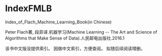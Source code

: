 # IndexFMLB
Index_of_Flach_Machine_Learning_Book(in Chinese)

Peter Flach著, 段菲译.机器学习(Machine Learning -- The Art and Science of Algorithms that Make Sense of Data).人民邮电出版社.2016.1

该书中文版没提供索引。
因做中文索引，方便查阅。
拟随后续阅读增删。
